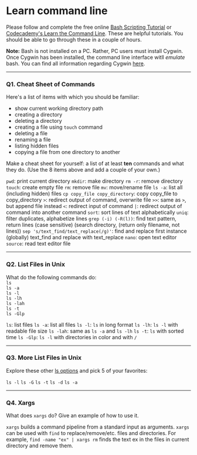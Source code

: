 # Learn command line

Please follow and complete the free online [Bash Scripting Tutorial](https://ryanstutorials.net/bash-scripting-tutorial/) or [Codecademy's Learn the Command Line](https://www.codecademy.com/learn/learn-the-command-line). These are helpful tutorials. You should be able to go through these in a couple of hours.

**Note:** Bash is not installed on a PC. Rather, PC users must install Cygwin. Once Cygwin has been installed, the command line interface witll _emulate_ bash. You can find all information regarding Cygwin [here](https://www.cygwin.com/).

---

### Q1.  Cheat Sheet of Commands  

Here's a list of items with which you should be familiar:  
* show current working directory path
* creating a directory
* deleting a directory
* creating a file using `touch` command
* deleting a file
* renaming a file
* listing hidden files
* copying a file from one directory to another

Make a cheat sheet for yourself: a list of at least **ten** commands and what they do.  (Use the 8 items above and add a couple of your own.)

`pwd`: print current directory
`mkdir`: make directory
`rm -r`: remove directory
`touch`: create empty file
`rm`: remove file
`mv`: move/rename file
`ls -a`: list all (including hidden) files
`cp copy_file copy_directory`: copy copy_file to copy_directory
`>`: redirect output of command, overwrite file
`>>`: same as `>`, but append file instead
`<`: redirect input of command
`|`: redirect output of command into another command
`sort`: sort lines of text alphabetically
`uniq`: filter duplicates, alphabetize lines
`grep (-i) (-R(l))`: find text pattern, return lines (case sensitive) (search directory, (return only filename, not lines))
`sep 's/text_find/text_replace(/g)'`: find and replace first instance (globally) text_find and replace with text_replace
`nano`: open text editor
`source`: read text editor file

---

### Q2.  List Files in Unix   

What do the following commands do:  
`ls`  
`ls -a`  
`ls -l`  
`ls -lh`  
`ls -lah`  
`ls -t`  
`ls -Glp`  

`ls`: list files
`ls -a`: list all files
`ls -l`: `ls` in long format
`ls -lh`: `ls -l` with readable file size
`ls -lah`: same as `ls -a` and `ls -lh`
`ls -t`: `ls` with sorted time
`ls -Glp`: `ls -l` with directories in color and with `/`

---

### Q3.  More List Files in Unix  

Explore these other [ls options](http://www.techonthenet.com/unix/basic/ls.php) and pick 5 of your favorites:

`ls -l`
`ls -G`
`ls -t`
`ls -d`
`ls -a`

---

### Q4.  Xargs   

What does `xargs` do? Give an example of how to use it.

`xargs` builds a command pipeline from a standard input as arguments. `xargs` can be used with `find` to replace/remove/etc. files and directories. For example, `find -name "ex" | xargs rm` finds the text ex in the files in current directory and remove them.
 

